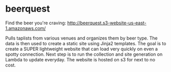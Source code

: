 # beerquest
Find the beer you're craving: http://beerquest.s3-website-us-east-1.amazonaws.com/

Pulls taplists from various venues and organizes them by beer type. The data is then used to create a static site using Jinja2 templates. The goal is to create a SUPER lightweight website that can load very quickly on even a spotty connection. Next step is to run the collection and site generation on Lambda to update everyday. The website is hosted on s3 for next to no cost.
